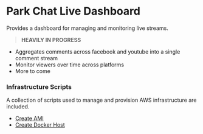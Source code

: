 # Park Chat Live Dashboard

Provides a dashboard for managing and monitoring live streams.

> **HEAVILY IN PROGRESS**

* Aggregates comments across facebook and youtube into a single comment stream
* Monitor viewers over time across platforms
* More to come


### Infrastructure Scripts
A collection of scripts used to manage and provision AWS infrastructure are included.

* [Create AMI](docs/packer-factory.md)
* [Create Docker Host](docs/aws-infrastructure.md)